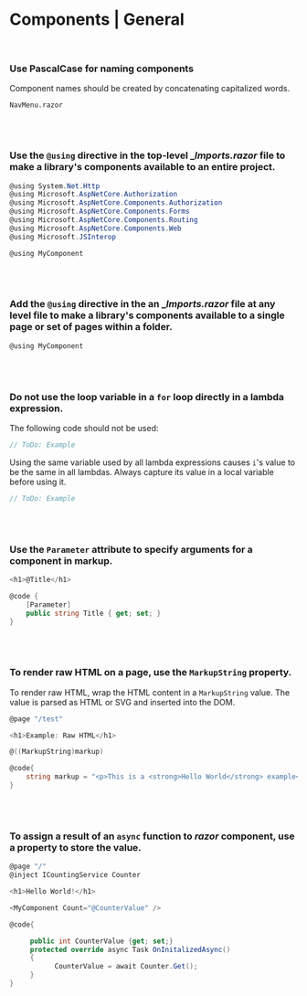 # Components | General
<br>


### Use PascalCase for naming components

Component names should be created by concatenating capitalized words.

```
NavMenu.razor

```
<br><br>


### Use the `@using` directive in the top-level __Imports.razor_ file to make a library's components available to an entire project.

```csharp
@using System.Net.Http
@using Microsoft.AspNetCore.Authorization
@using Microsoft.AspNetCore.Components.Authorization
@using Microsoft.AspNetCore.Components.Forms
@using Microsoft.AspNetCore.Components.Routing
@using Microsoft.AspNetCore.Components.Web
@using Microsoft.JSInterop

@using MyComponent
```
<br><br>


### Add the `@using` directive in the an __Imports.razor_ file at any level file to make a library's components available to a single page or set of pages within a folder.

```csharp
@using MyComponent

```
<br><br>


### Do not use the loop variable in a `for` loop directly in a lambda expression.

The following code should not be used:

```csharp
// ToDo: Example
```

Using the same variable used by all lambda expressions causes `i`'s value to be the same in all lambdas. Always capture its value in a local variable before using it.

```csharp
// ToDo: Example
```
<br><br>


### Use the `Parameter` attribute to specify arguments for a component in markup.

```csharp
<h1>@Title</h1>

@code {
	[Parameter]
	public string Title { get; set; }
}
```
<br><br>


### To render raw HTML on a page, use the `MarkupString` property.

To render raw HTML, wrap the HTML content in a `MarkupString` value. The value is parsed as HTML or SVG and inserted into the DOM.

```csharp
@page "/test"

<h1>Example: Raw HTML</h1>

@((MarkupString)markup)

@code{
	string markup = "<p>This is a <strong>Hello World</strong> example</p>";
}
```
<br><br>


### To assign a result of an `async` function to _razor_ component, use a property to store the value.

```csharp
@page "/"
@inject ICountingService Counter

<h1>Hello World!</h1>

<MyComponent Count="@CounterValue" />

@code{

     public int CounterValue {get; set;}
     protected override async Task OnInitalizedAsync()
     {
           CounterValue = await Counter.Get();
     }
}
```
<br><br>

